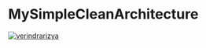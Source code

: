 # MySimpleCleanArchitecture

[![verindrarizya](https://circleci.com/gh/verindrarizya/MySimpleCleanArchitecture.svg?style=svg=svg&circle-token=4fb85edff7404510fc1a1164680fa4f94ede3b66)](https://circleci.com/gh/verindrarizya/MySimpleCleanArchitecture)
